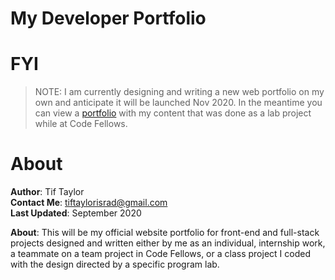 # My Developer Portfolio

# FYI
> NOTE: I am currently designing and writing a new web portfolio on my own and anticipate it will be launched Nov 2020. In the meantime you can view a [portfolio](https://tiftaylor-portfolio.herokuapp.com/) with my content that was done as a lab project while at Code Fellows.

# About
**Author**: Tif Taylor  
**Contact Me**: tiftaylorisrad@gmail.com  
**Last Updated**: September 2020  

**About**: This will be my official website portfolio for front-end and full-stack projects designed and written either by me as an individual, internship work, a teammate on a team project in Code Fellows, or a class project I coded with the design directed by a specific program lab. 

